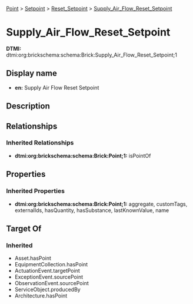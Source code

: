 [Point](../../../Point.md) > [Setpoint](../../Setpoint.md) > [Reset_Setpoint](../Reset_Setpoint.md) > [Supply_Air_Flow_Reset_Setpoint](.)
# Supply_Air_Flow_Reset_Setpoint
**DTMI:** dtmi:org:brickschema:schema:Brick:Supply_Air_Flow_Reset_Setpoint;1
## Display name
- **en:** Supply Air Flow Reset Setpoint
## Description
## Relationships
### Inherited Relationships
* **dtmi:org:brickschema:schema:Brick:Point;1:** isPointOf
## Properties
### Inherited Properties
* **dtmi:org:brickschema:schema:Brick:Point;1:** aggregate, customTags, externalIds, hasQuantity, hasSubstance, lastKnownValue, name
## Target Of
### Inherited
* Asset.hasPoint
* EquipmentCollection.hasPoint
* ActuationEvent.targetPoint
* ExceptionEvent.sourcePoint
* ObservationEvent.sourcePoint
* ServiceObject.producedBy
* Architecture.hasPoint
